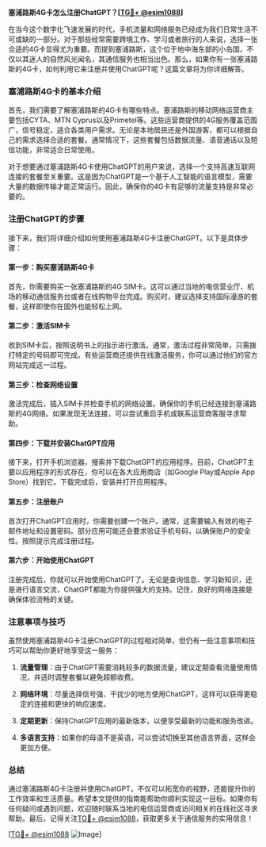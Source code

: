 **塞浦路斯4G卡怎么注册ChatGPT？[[TG💪+ @esim1088](https://t.me/s/esim1088)]**

在当今这个数字化飞速发展的时代，手机流量和网络服务已经成为我们日常生活不可或缺的一部分。对于那些经常需要跨境工作、学习或者旅行的人来说，选择一张合适的4G卡显得尤为重要。而提到塞浦路斯，这个位于地中海东部的小岛国，不仅以其迷人的自然风光闻名，其通信服务也相当出色。那么，如果你有一张塞浦路斯的4G卡，如何利用它来注册并使用ChatGPT呢？这篇文章将为你详细解答。

### 塞浦路斯4G卡的基本介绍

首先，我们需要了解塞浦路斯的4G卡有哪些特点。塞浦路斯的移动网络运营商主要包括CYTA、MTN Cyprus以及Primetel等。这些运营商提供的4G服务覆盖范围广，信号稳定，适合各类用户需求。无论是本地居民还是外国游客，都可以根据自己的需求选择合适的套餐。通常情况下，这些套餐包括数据流量、语音通话以及短信功能，非常适合日常使用。

对于想要通过塞浦路斯4G卡使用ChatGPT的用户来说，选择一个支持高速互联网连接的套餐至关重要。这是因为ChatGPT是一个基于人工智能的语言模型，需要大量的数据传输才能正常运行。因此，确保你的4G卡有足够的流量支持是非常必要的。

### 注册ChatGPT的步骤

接下来，我们将详细介绍如何使用塞浦路斯4G卡注册ChatGPT。以下是具体步骤：

#### 第一步：购买塞浦路斯4G卡

首先，你需要购买一张塞浦路斯的4G SIM卡。这可以通过当地的电信营业厅、机场的移动通信服务台或者在线购物平台完成。购买时，建议选择支持国际漫游的套餐，这样即使你在国外也能轻松上网。

#### 第二步：激活SIM卡

收到SIM卡后，按照说明书上的指示进行激活。通常，激活过程非常简单，只需拨打特定的号码即可完成。有些运营商还提供在线激活服务，你可以通过他们的官方网站完成这一过程。

#### 第三步：检查网络设置

激活完成后，插入SIM卡并检查手机的网络设置。确保你的手机已经连接到塞浦路斯的4G网络。如果发现无法连接，可以尝试重启手机或联系运营商客服寻求帮助。

#### 第四步：下载并安装ChatGPT应用

接下来，打开手机浏览器，搜索并下载ChatGPT的应用程序。目前，ChatGPT主要以应用程序的形式存在，你可以在各大应用商店（如Google Play或Apple App Store）找到它。下载完成后，安装并打开应用程序。

#### 第五步：注册账户

首次打开ChatGPT应用时，你需要创建一个账户。通常，这需要输入有效的电子邮件地址和设置密码。部分应用可能还会要求验证手机号码，以确保账户的安全性。按照提示完成注册过程。

#### 第六步：开始使用ChatGPT

注册完成后，你就可以开始使用ChatGPT了。无论是查询信息、学习新知识，还是进行语言交流，ChatGPT都能为你提供强大的支持。记住，良好的网络连接是确保体验流畅的关键。

### 注意事项与技巧

虽然使用塞浦路斯4G卡注册ChatGPT的过程相对简单，但仍有一些注意事项和技巧可以帮助你更好地享受这一服务：

1. **流量管理**：由于ChatGPT需要消耗较多的数据流量，建议定期查看流量使用情况，并适时调整套餐以避免超额收费。
   
2. **网络环境**：尽量选择信号强、干扰少的地方使用ChatGPT，这样可以获得更稳定的连接和更快的响应速度。

3. **定期更新**：保持ChatGPT应用的最新版本，以便享受最新的功能和服务改进。

4. **多语言支持**：如果你的母语不是英语，可以尝试切换至其他语言界面，这样会更加方便。

### 总结

通过塞浦路斯4G卡注册并使用ChatGPT，不仅可以拓宽你的视野，还能提升你的工作效率和生活质量。希望本文提供的指南能帮助你顺利实现这一目标。如果你有任何疑问或遇到问题，欢迎随时联系当地的电信运营商或访问相关的在线社区寻求帮助。最后，记得关注[TG💪+ @esim1088](https://t.me/s/esim1088)，获取更多关于通信服务的实用信息！

[[TG💪+ @esim1088](https://t.me/s/esim1088) ![Image](https://i.postimg.cc/4NQfJmqS/Snipaste-2025-05-13-00-14-12.png)]
